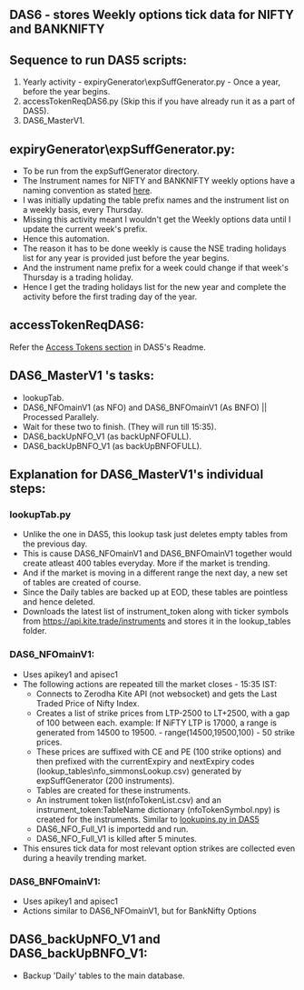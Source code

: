 ## **DAS6 - stores Weekly options tick data for NIFTY and BANKNIFTY**

## **Sequence to run DAS5 scripts**:
1. Yearly activity - expiryGenerator\expSuffGenerator.py - Once a year, before the year begins.
2. accessTokenReqDAS6.py (Skip this if you have already run it as a part of DAS5).
3. DAS6_MasterV1.

## **expiryGenerator\expSuffGenerator.py:**  
- To be run from the expSuffGenerator directory.
- The Instrument names for NIFTY and BANKNIFTY weekly options have a naming convention as stated [here](https://kite.trade/forum/discussion/5574/change-in-format-of-weekly-options-instruments).
- I was initially updating the table prefix names and the instrument list on a weekly basis, every Thursday.
- Missing this activity meant I wouldn't get the Weekly options data until I update the current week's prefix.
- Hence this automation.
- The reason it has to be done weekly is cause the NSE trading holidays list for any year is provided just before the year begins.
- And the instrument name prefix for a week could change if that week's Thursday is a trading holiday.
- Hence I get the trading holidays list for the new year and complete the activity before the first trading day of the year.

## **accessTokenReqDAS6:**
Refer the [Access Tokens section](https://github.com/rthennan/ZerodhaWebsocket/tree/main/DAS5#accesstoken---accesstokenreq-and-accesstokenreqdas6) in DAS5's Readme.

## **DAS6_MasterV1 's tasks**:
- lookupTab.
- DAS6_NFOmainV1 (as NFO) and DAS6_BNFOmainV1 (As BNFO) || Processed Parallely.
- Wait for these two to finish. (They will run till 15:35).
- DAS6_backUpNFO_V1 (as backUpNFOFULL).
- DAS6_backUpBNFO_V1 (as backUpBNFOFULL).

## **Explanation for DAS6_MasterV1's individual steps:**  
### **lookupTab.py**
- Unlike the one in DAS5, this lookup task just deletes empty tables from the previous day.
- This is cause DAS6_NFOmainV1 and DAS6_BNFOmainV1 together would create atleast 400 tables everyday. More if the market is trending.
- And if the market is moving in a different range the next day, a new set of tables are created of course.
- Since the Daily tables are backed up at EOD, these tables are pointless and hence deleted.  
- Downloads the latest list of instrument_token along with ticker symbols from https://api.kite.trade/instruments and stores it in the lookup_tables folder.

### **DAS6_NFOmainV1:**
- Uses apikey1 and apisec1
- The following actions are repeated till the market closes - 15:35 IST:
  - Connects to Zerodha Kite API (not websocket) and gets the Last Traded Price of Nifty Index.
  - Creates a list of strike prices from LTP-2500 to LT+2500, with a gap of 100 between each.
    example: If NiFTY LTP is 17000, a range is generated from 14500 to 19500.  - range(14500,19500,100) - 50 strike prices.
  - These prices are suffixed with CE and PE (100 strike options) and then prefixed with the currentExpiry and nextExpiry codes (lookup_tables\nfo_simmonsLookup.csv) generated by expSuffGenerator (200 instruments).
  - Tables are created for these instruments.
  - An instrument token list(nfoTokenList.csv) and an instrument_token:TableName dictionary (nfoTokenSymbol.npy) is created for the instruments. Similar to [lookupins.py in DAS5](https://github.com/rthennan/ZerodhaWebsocket/blob/main/DAS5/README.md#lookupinspy)
  - DAS6_NFO_Full_V1 is importedd and run.
  - DAS6_NFO_Full_V1 is killed after 5 minutes.
 - This ensures tick data for most relevant option strikes are collected even during a heavily trending market.

### **DAS6_BNFOmainV1:**
- Uses apikey1 and apisec1
- Actions similar to DAS6_NFOmainV1, but for BankNifty Options

## **DAS6_backUpNFO_V1 and DAS6_backUpBNFO_V1:**
- Backup 'Daily' tables to the main database.

